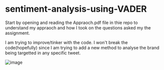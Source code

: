 # sentiment-analysis-using-VADER

Start by opening and reading the Appraoch.pdf file in thie repo to understand my appraoch and how I took on the questions asked my the assignment.

I am trying to improve/tinker with the code. I won't break the code(hopefully) since I am trying to add a new method to analyse the brand being targetted in any specific tweet.




![image](https://github.com/rohan-patnaik/sentiment-analysis-using-VADER/assets/22250758/2efab8a9-32b9-41b3-a80a-34f023d76be0)

